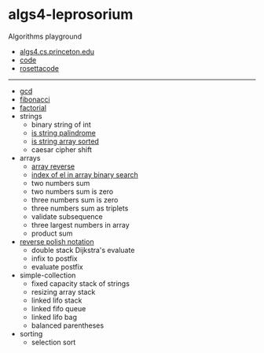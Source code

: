 # algs4-leprosorium

Algorithms playground 
- [algs4.cs.princeton.edu](https://algs4.cs.princeton.edu/home/)
- [code](https://algs4.cs.princeton.edu/code/)
- [rosettacode](https://rosettacode.org/wiki/Category:Programming_Tasks)
___

- [gcd](https://github.com/solairerove/algs4-leprosorium/blob/master/euclid-highest-common-factor/src/main/java/com/github/solairerove/algs4/leprosorium/gcd_euclid/Application.java)
- [fibonacci](https://github.com/solairerove/algs4-leprosorium/blob/6981facfdce0753c01b4e3a25ae21ba1b9035f70/fibonacci/src/main/java/com/github/solairerove/algs4/leprosorium/fibonacci/Application.java#L54)
- [factorial](https://github.com/solairerove/algs4-leprosorium/blob/41154b2f7152dff03257f8e3ebcddeb28511b344/factorial/src/main/java/com/github/solairerove/algs4/leprosorium/factorial/Application.java#L10)
- strings
    - binary string of int
    - [is string palindrome](https://github.com/solairerove/algs4-leprosorium/blob/39400707393632541e2db715d39a7fcdff85822b/simple-string/src/main/java/com/github/solairerove/algs4/leprosorium/simple_string/IsPalindromeApplication.java#L13)
    - [is string array sorted](https://github.com/solairerove/algs4-leprosorium/blob/dcb71b86dc350bb726cad951f3d2fa66998a12a9/simple-string/src/main/java/com/github/solairerove/algs4/leprosorium/simple_string/IsStringArraySorted.java#L17)
    - caesar cipher shift
- arrays
    - [array reverse](https://github.com/solairerove/algs4-leprosorium/blob/dcb71b86dc350bb726cad951f3d2fa66998a12a9/simple-array/src/main/java/com/github/solairerove/algs4/leprosorium/simple_arrays/Application.java#L84)
    - [index of el in array binary search](https://github.com/solairerove/algs4-leprosorium/blob/a1a6c3a6329faf6999f29254a0fa16374d80abfc/binary/src/main/java/com/github/solairerove/algs4/leprosorium/binary/Application.java#L34)
    - two numbers sum
    - two numbers sum is zero
    - three numbers sum is zero
    - three numbers sum as triplets
    - validate subsequence
    - three largest numbers in array
    - product sum
- [reverse polish notation](https://github.com/solairerove/algs4-leprosorium/tree/master/edsger-wybe-dijkstra/src/main/java/com/github/solairerove/algs4/leprosorium/dijkstra)
    - double stack Dijkstra's evaluate
    - infix to postfix
    - evaluate postfix
- simple-collection
    - fixed capacity stack of strings
    - resizing array stack
    - linked lifo stack
    - linked fifo queue
    - linked lifo bag
    - balanced parentheses
- sorting
    - selection sort
